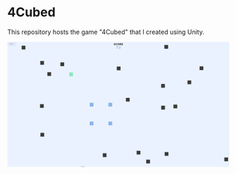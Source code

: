 # 4Cubed
This repository hosts the game "4Cubed" that I created using Unity.
  
![alt text](https://github.com/HampSwe/4Cubed/blob/main/images/screenshot.png "Latest version of Train City")
